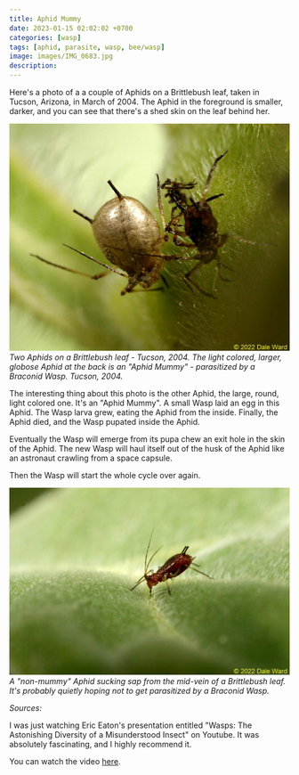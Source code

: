 ```yaml
---
title: Aphid Mummy
date: 2023-01-15 02:02:02 +0700
categories: [wasp]
tags: [aphid, parasite, wasp, bee/wasp]
image: images/IMG_0683.jpg
description:
---
```

Here's a photo of a a couple of Aphids on a Brittlebush leaf, taken in Tucson, Arizona, in March of 2004. The Aphid in the foreground is smaller, darker, and you can see that there's a shed skin on the leaf behind her.

![picture](images/IMG_0683.jpg)
*Two Aphids on a Brittlebush leaf - Tucson, 2004. The light colored, larger, globose Aphid at the back is an "Aphid Mummy" - parasitized by a Braconid Wasp. Tucson, 2004.*


The interesting thing about this photo is the other Aphid, the large, round, light colored one. It's an "Aphid Mummy". A small Wasp laid an egg in this Aphid. The Wasp larva grew, eating the Aphid from the inside. Finally, the Aphid died, and the Wasp pupated inside the Aphid.

Eventually the Wasp will emerge from its pupa chew an exit hole in the skin of the Aphid. The new Wasp will haul itself out of the husk of the Aphid like an astronaut crawling from a space capsule.

Then the Wasp will start the whole cycle over again.

![picture](images/IMG_0690.jpg)
*A "non-mummy" Aphid sucking sap from the mid-vein of a Brittlebush leaf. It's probably quietly hoping not to get parasitized by a Braconid Wasp.*

_Sources:_

I was just watching Eric Eaton's presentation entitled "Wasps: The Astonishing Diversity of a Misunderstood Insect" on Youtube. It was absolutely fascinating, and I highly recommend it.

You can watch the video [here](https://www.youtube.com/watch?v=OUX-DD6LMTk).
